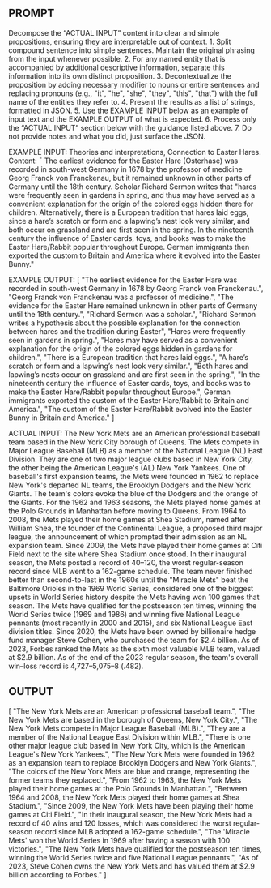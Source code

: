 ## PROMPT

Decompose the “ACTUAL INPUT” content into clear and simple propositions, ensuring they are interpretable out of context. 1. Split compound sentence into simple sentences. Maintain the original phrasing from the input whenever possible. 2. For any named entity that is accompanied by additional descriptive information, separate this information into its own distinct proposition. 3. Decontextualize the proposition by adding necessary modifier to nouns or entire sentences and replacing pronouns (e.g., "it", "he", "she", "they", "this", "that") with the full name of the entities they refer to. 4. Present the results as a list of strings, formatted in JSON. 5. Use the EXAMPLE INPUT below as an example of input text and the EXAMPLE OUTPUT of what is expected. 6. Process only the “ACTUAL INPUT” section below with the guidance listed above. 7. Do not provide notes and what you did, just surface the JSON.  

EXAMPLE INPUT: Theories and interpretations, Connection to Easter Hares. Content: ¯ The earliest evidence for the Easter Hare (Osterhase) was recorded in south-west Germany in 1678 by the professor of medicine Georg Franck von Franckenau, but it remained unknown in other parts of Germany until the 18th century. Scholar Richard Sermon writes that "hares were frequently seen in gardens in spring, and thus may have served as a convenient explanation for the origin of the colored eggs hidden there for children. Alternatively, there is a European tradition that hares laid eggs, since a hare’s scratch or form and a lapwing’s nest look very similar, and both occur on grassland and are first seen in the spring. In the nineteenth century the influence of Easter cards, toys, and books was to make the Easter Hare/Rabbit popular throughout Europe. German immigrants then exported the custom to Britain and America where it evolved into the Easter Bunny."  

EXAMPLE OUTPUT: [ "The earliest evidence for the Easter Hare was recorded in south-west Germany in 1678 by Georg Franck von Franckenau.", "Georg Franck von Franckenau was a professor of medicine.", "The evidence for the Easter Hare remained unknown in other parts of Germany until the 18th century.", "Richard Sermon was a scholar.", "Richard Sermon writes a hypothesis about the possible explanation for the connection between hares and the tradition during Easter", "Hares were frequently seen in gardens in spring.", "Hares may have served as a convenient explanation for the origin of the colored eggs hidden in gardens for children.", "There is a European tradition that hares laid eggs.", "A hare’s scratch or form and a lapwing’s nest look very similar.", "Both hares and lapwing’s nests occur on grassland and are first seen in the spring.", "In the nineteenth century the influence of Easter cards, toys, and books was to make the Easter Hare/Rabbit popular throughout Europe.", German immigrants exported the custom of the Easter Hare/Rabbit to Britain and America.", "The custom of the Easter Hare/Rabbit evolved into the Easter Bunny in Britain and America." ]

ACTUAL INPUT: The New York Mets are an American professional baseball team based in the New York City borough of Queens. The Mets compete in Major League Baseball (MLB) as a member of the National League (NL) East Division. They are one of two major league clubs based in New York City, the other being the American League's (AL) New York Yankees. One of baseball's first expansion teams, the Mets were founded in 1962 to replace New York's departed NL teams, the Brooklyn Dodgers and the New York Giants. The team's colors evoke the blue of the Dodgers and the orange of the Giants. For the 1962 and 1963 seasons, the Mets played home games at the Polo Grounds in Manhattan before moving to Queens. From 1964 to 2008, the Mets played their home games at Shea Stadium, named after William Shea, the founder of the Continental League, a proposed third major league, the announcement of which prompted their admission as an NL expansion team.
Since 2009, the Mets have played their home games at Citi Field next to the site where Shea Stadium once stood. In their inaugural season, the Mets posted a record of 40–120, the worst regular-season record since MLB went to a 162-game schedule. The team never finished better than second-to-last in the 1960s until the "Miracle Mets" beat the Baltimore Orioles in the 1969 World Series, considered one of the biggest upsets in World Series history despite the Mets having won 100 games that season. The Mets have qualified for the postseason ten times, winning the World Series twice (1969 and 1986) and winning five National League pennants (most recently in 2000 and 2015), and six National League East division titles.
Since 2020, the Mets have been owned by billionaire hedge fund manager Steve Cohen, who purchased the team for $2.4 billion. As of 2023, Forbes ranked the Mets as the sixth most valuable MLB team, valued at $2.9 billion. As of the end of the 2023 regular season, the team's overall win–loss record is 4,727–5,075–8 (.482).

## OUTPUT

[ "The New York Mets are an American professional baseball team.", "The New York Mets are based in the borough of Queens, New York City.", "The New York Mets compete in Major League Baseball (MLB).", "They are a member of the National League East Division within MLB.", "There is one other major league club based in New York City, which is the American League's New York Yankees.", "The New York Mets were founded in 1962 as an expansion team to replace Brooklyn Dodgers and New York Giants.", "The colors of the New York Mets are blue and orange, representing the former teams they replaced.", "From 1962 to 1963, the New York Mets played their home games at the Polo Grounds in Manhattan.", "Between 1964 and 2008, the New York Mets played their home games at Shea Stadium.", "Since 2009, the New York Mets have been playing their home games at Citi Field.", "In their inaugural season, the New York Mets had a record of 40 wins and 120 losses, which was considered the worst regular-season record since MLB adopted a 162-game schedule.", "The 'Miracle Mets' won the World Series in 1969 after having a season with 100 victories.", "The New York Mets have qualified for the postseason ten times, winning the World Series twice and five National League pennants.", "As of 2023, Steve Cohen owns the New York Mets and has valued them at $2.9 billion according to Forbes." ]
